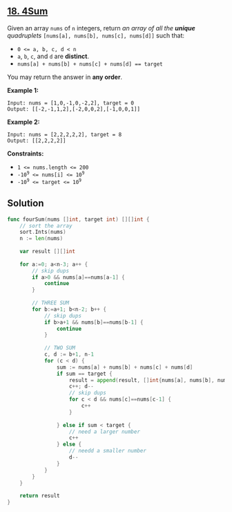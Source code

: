 ## [18. 4Sum](https://leetcode.com/problems/4sum/)


Given an array `nums` of `n` integers, return _an array of all the **unique** quadruplets_ `[nums[a], nums[b], nums[c], nums[d]]` such that:

*   `0 <= a, b, c, d < n`
*   `a`, `b`, `c`, and `d` are **distinct**.
*   `nums[a] + nums[b] + nums[c] + nums[d] == target`

You may return the answer in **any order**.

**Example 1:**

```
Input: nums = [1,0,-1,0,-2,2], target = 0
Output: [[-2,-1,1,2],[-2,0,0,2],[-1,0,0,1]]
```

**Example 2:**

```
Input: nums = [2,2,2,2,2], target = 8
Output: [[2,2,2,2]]
```

**Constraints:**

*   `1 <= nums.length <= 200`
*   <code>-10<sup>9</sup> <= nums[i] <= 10<sup>9</sup></code>
*   <code>-10<sup>9</sup> <= target <= 10<sup>9</sup></code>



## Solution

```go
func fourSum(nums []int, target int) [][]int {
    // sort the array
    sort.Ints(nums)
    n := len(nums)
    
    var result [][]int
    
    for a:=0; a<n-3; a++ {
        // skip dups
        if a>0 && nums[a]==nums[a-1] {
            continue
        }
        
        // THREE SUM
        for b:=a+1; b<n-2; b++ {
            // skip dups
            if b>a+1 && nums[b]==nums[b-1] {
                continue
            }
            
            // TWO SUM
            c, d := b+1, n-1
            for (c < d) {
                sum := nums[a] + nums[b] + nums[c] + nums[d]
                if sum == target {
                    result = append(result, []int{nums[a], nums[b], nums[c], nums[d]})
                    c++; d--
                    // skip dups
                    for c < d && nums[c]==nums[c-1] {
                        c++
                    }
                
                } else if sum < target {
                    // need a larger number
                    c++
                } else {
                    // needd a smaller number
                    d--
                }
            }
        }
    }
    
    return result
}
```
